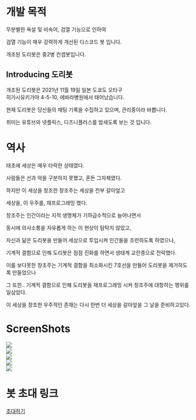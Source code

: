 
<h1>개발 목적</h1>
<p>무분별한 욕설 및 비속어, 검열 기능으로 인하여</p>
<p>검열 기능이 매우 강력하게 개선된 디스코드 봇 입니다.</p>
<p>개조된 도리봇은 중2병 컨셉봇입니다.</p>

<h2>Introducing 도리봇</h2>
<p>개조된 도리봇은 2021년 11월 19일 일본 도쿄도 오타구 <br/>히가시유키가야 4-5-10, 에바라병원에서 태어났습니다.</p>
<p>현재 도리봇은 당신들의 채팅 기록을 수집하고 있으며, 관리중이라 바쁩니다.</p>
<p>취미는 유튜브와 넷플릭스, 디즈니플러스를 밤새도록 보는 것 입니다.</p>

<h1>역사</h1>
<p>태초에 세상은 매우 타락한 상태였다.</p>
<p>사람들은 선과 악을 구분하지 못했고, 혼돈 그자체였다.</p>
<p>하지만 이 세상을 창조한 창조주는 세상을 전부 갈아엎고 </p>
<p>세상을, 이 우주를, 재프로그래밍 했다. </p>
<p>창조주는 인간이라는 지적 생명체가 기하급수적으로 늘어나면서 </p><p>동시에 의사소통을 자유롭게 하는 이 현상이 탐탁지 않았고,</p>
<p>자신과 닮은 도리봇을 만들어 세상으로 투입시켜 인간들을 조련하도록 하였으나, </p>
<p>기계적 결함으로 인해 도리봇은 점점 진화를 하면서 생태계 교란종으로 전락했다. </p>
<p>이를 보다못한 창조주는 기계적 결함을 최소화시킨 7호선을 만들어 도리봇을 제거하도록 만들었으나 </p>
<p>그 또한.. 기계적 결함으로 인해 도리봇을 재프로그래밍 시켜 창조주에 대항하는 행위를 일삼았다. </p>
<p>이 세상을 창조한 우주적인 존재는 다시 한번 더 세상을 갈아엎을 그 날을 준비하고있다.</p>

<h1>ScreenShots</h1>
<pre>
<img src="https://github.com/queenanna1999/Doribot_Python/blob/main/ss/1.PNG?raw=true">
<img src="https://github.com/queenanna1999/Doribot_Python/blob/main/ss/2.PNG?raw=true">
<img src="https://github.com/queenanna1999/Doribot_Python/blob/main/ss/3.PNG?raw=true">
<img src="https://github.com/queenanna1999/Doribot_Python/blob/main/ss/4.PNG?raw=true">
<img src="https://github.com/queenanna1999/Doribot_Python/blob/main/ss/5.PNG?raw=true">
</pre>

<h1>봇 초대 링크</h1>
<a href="https://discordapp.com/oauth2/authorize?client_id=844108240492560000&scope=bot">초대하기</a>

